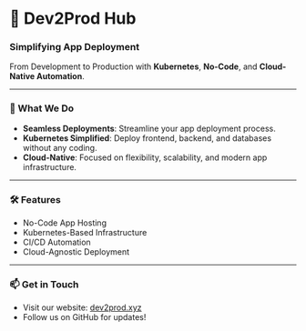 # 🚀 Dev2Prod Hub

### Simplifying App Deployment  
From Development to Production with **Kubernetes**, **No-Code**, and **Cloud-Native Automation**.

---

### 🌟 What We Do
- **Seamless Deployments**: Streamline your app deployment process.  
- **Kubernetes Simplified**: Deploy frontend, backend, and databases without any coding.  
- **Cloud-Native**: Focused on flexibility, scalability, and modern app infrastructure.

---

### 🛠 Features
- No-Code App Hosting  
- Kubernetes-Based Infrastructure  
- CI/CD Automation  
- Cloud-Agnostic Deployment

---

### 📫 Get in Touch  
- Visit our website: [dev2prod.xyz](https://dev2prod.xyz)  
- Follow us on GitHub for updates!  
